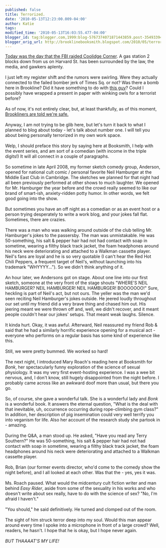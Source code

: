 ```yaml
---
published: false
title: Terrorized.
date: '2010-05-13T12:23:00.009-04:00'
author: Katie
tags: 
modified_time: '2010-05-13T16:03:55.477-04:00'
blogger_id: tag:blogger.com,1999:blog-5767374071871443859.post-354933942237485697
blogger_orig_url: http://brooklinebooksmith.blogspot.com/2010/05/terrorized.html
---
```


<div><a href="http://www.boston.com/news/local/breaking_news/2010/05/authorities_sea_4.html">Today was the day that the FBI raided Coolidge Corner</a>. A gas station 2 blocks down from us on Harvard St. has been surrounded by the law, the media, and gawkers aplenty. </div><div><br /></div><div>I just left my register shift and the rumors were swirling.  Were they actually connected to the failed bomber jerk of Times Sq. or not? Was there a bomb here in Brookline? Did it have something to do with <a href="http://www1.whdh.com/news/articles/local/BO141999/">this guy</a>? Could I possibly have wrapped a present in paper with winking owls for a terrorist before?</div><div><br /></div><div>As of now, it's not entirely clear, but, at least thankfully, as of this moment, <a href="http://www.boston.com/yourtown/news/brookline/2010/05/in_brookline_raid_at_service_s.html">Brookliners are told we're safe.</a></div><div><br /></div><div>Anyway, I am not trying to be glib here, but let's turn it back to what I planned to blog about today - let's talk about number one. I will tell you about being personally terrorized in my own work space.</div><div><br /></div><div>Welp, I should preface this story by saying here at Booksmith, I help with the event series, and am sort of a comedian (with income in the triple digits!)  It will all connect in a couple of paragraphs.</div><div><br /></div><div>So sometime in late April 2008, my former sketch comedy group, Anderson, opened for national cult comic / personal favorite Neil Hamburger at the Middle East Club in Cambridge. The sketches we planned for that night had all been previously performed at other shows to much laughter. We opened for Mr. Hamburger the year before and the crowd really seemed to like our brand of smart-ish, anxiety-ridden potty humor. In other words, we felt good going into the show.</div><div><br /></div><div>But sometimes you have an off night as a comedian or as an event host or a person trying desperately to write a work blog, and your jokes fall flat. Sometimes, there are crazies.</div><div><br /></div><div>There was a man who was walking around outside of the club telling Mr. Hamburger's jokes to the passersby.  The man was unmistakable. He was 50-something, his salt &amp; pepper hair had not had contact with soap in sometime, wearing a filthy black track jacket, the foam headphones around his neck were deteriorating and attached to a Walkman cassette player. Neil's fans are loyal and he is so very quotable (I can't hear the Red Hot Chili Peppers, a frequent target of Neil's, without launching into his trademark "WHYYYY..."). So we didn't think anything of it.</div><div><br /></div><div>An hour later, we Andersons got on stage. About one line into our first sketch, someone at the very front of the stage shouts "WHERE'S NEIL HAMBURGER? NEIL HAMBURGER! NEIL HAMBURGER! BOOOOOOO!" Sure, heckling is part of Neil's act, but not ours. The yeller was the man we'd seen reciting Neil Hamburger's jokes outside. He jeered loudly throughout our set until my friend did a very brave thing and chased him out.  His jeering meant we were thrown off and, well, we didn't recover, and it meant people couldn't hear our jokes' setups.  That meant weak laughs.  Silence. </div><div><br /></div><div>It kinda hurt. Okay, it was awful. Afterward, Neil reassured my friend Rob &amp; said that he had a similarly horrific experience opening for a musical act - everyone who performs on a regular basis has some kind of experience like this.</div><div><br /></div><div>Still, we were pretty bummed. We worked so hard!</div><div><br /></div><div>The next night, I introduced Mary Roach's reading here at Booksmith for <i>Bonk</i>, her spectacularly funny exploration of the science of sexual physiology. It was my very first event-hosting experience. I was a wee bit nervous, and, I don't know, still hugely disappointed from the night before. I probably came across like an awkward doof more than usual, but there you go.</div><div><br /></div><div>So, of course, she gave a wonderful talk. She is a wonderful lady and <i>Bonk</i> is a wonderful book. It answers the eternal question, "What is the deal with that inevitable, uh, occurrence occurring during rope-climbing gym class?" In addition, her description of pig insemination could very well terrify you into veganism for life. Also her account of the research study she partook in - amazing.</div><div><br /></div><div>During the Q&amp;A, a man stood up. He asked, "Have you read any Terry Southern?" He was 50-something, his salt &amp; pepper hair had not had contact with soap in sometime, wearing a filthy black track jacket, the foam headphones around his neck were deteriorating and attached to a Walkman cassette player.</div><div><br /></div><div>Rob, Brian (our former events director, who'd come to the comedy show the night before),  and I all looked at each other. Was that the - yes, yes it was.</div><div><br /></div><div>Ms. Roach paused. What would the midcentury cult fiction writer and man behind <i>Easy Rider</i>, aside from some of the sexuality in his works and who doesn't write about sex really, have to do with the science of sex? "No, I'm afraid I haven't."</div><div><br /></div><div>"You should," he said definitively. He turned and clomped out of the room.</div><div><br /></div><div>The sight of him struck terror deep into my soul. Would this man appear around every time I spoke into a microphone in front of a large crowd? Well, readers, he hasn't. I hope that he is okay, but I hope never again.</div><div><br /></div><div><i>BUT THAAAAT'S MY LIFE!</i></div>